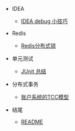 - IDEA
  - [IDEA debug 小技巧](debugTips.md)

- Redis
  - [Redis分布式锁](Redis分布式锁.md)
  
- 单元测试
  - [JUnit 总结](JUnit单元测试总结.md)

- 分布式事务
  - [账户系统的TCC模型](账户系统的TCC模型.md)


- 结尾 
  - [README](README.md)
